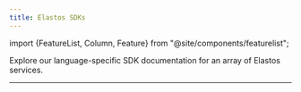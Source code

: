 ```yaml
---
title: Elastos SDKs
---
```


import {FeatureList, Column, Feature} from "@site/components/featurelist";

Explore our language-specific SDK documentation for an array of Elastos services.

<FeatureList>
 <Column title="General SDKs">
    <Feature url="/sdk/general/connectivity/introduction" title="Connectivity SDK" subtitle="Typescript tools for Elastos wallet operations" image="elastos-api-ts.png" />
    <Feature url="/sdk/hive/js" title="Carrier SDK" subtitle="Coming soon" image="carrier-sdk.png" />

  </Column>
    <Column title="Identity SDKs">
    <Feature url="/sdk/did/js" title="JavaScript SDK" subtitle="Manage DIDs using JavaScript" image="js.png" />
    <Feature url="/sdk/did/java" title="Java SDK" subtitle="Manage DIDs using Java (Android)" image="java.png" />
    <Feature url="/sdk/did/swift" title="Swift SDK" subtitle="Manage DIDs using Swift (iOS)" image="swift.png" />
    <Feature url="/sdk/did/c" title="C/C++ SDK" subtitle="Manage DIDs using C/C++" image="c.png" />
  </Column>
  <Column title="Hive SDKs">
    <Feature url="/sdk/hive/js" title="Javascript SDK" subtitle="Manage Vaults using Javacript" image="js.png" />
    <Feature url="/sdk/hive/java" title="Java SDK" subtitle="Manage Vaults using Java (Android)" image="java.png" />
    <Feature url="/sdk/hive/swift" title="Swift SDK" subtitle="Manage Vaults using Swift (iOS)" image="swift.png" />
  </Column>
</FeatureList>

---

